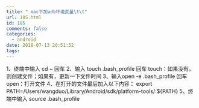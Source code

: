 ```yaml
---
title: " mac下加adb环境变量\t\t"
url: 185.html
id: 185
comments: false
categories:
  - android
date: 2018-07-13 20:51:52
tags:
---
```


1、终端中输入 cd ~ 回车 2、输入 touch .bash\_profile 回车 touch：如果没有，则创建文件；如果有，更新一下文件时间 3、输入open -e .bash\_profile 回车 open：打开文件 4、在打开的文件最后加入以下内容： export PATH=/Users/wangduo/Library/Android/sdk/platform-tools/:${PATH} 5、终端中输入 source .bash_profile